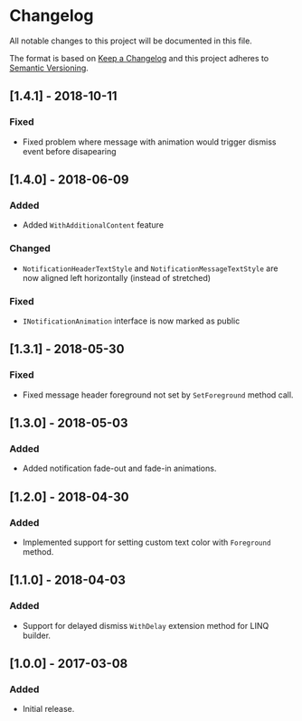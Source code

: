 # Changelog
All notable changes to this project will be documented in this file.

The format is based on [Keep a Changelog](http://keepachangelog.com/en/1.0.0/)
and this project adheres to [Semantic Versioning](http://semver.org/spec/v2.0.0.html).

## [1.4.1] - 2018-10-11
### Fixed
- Fixed problem where message with animation would trigger dismiss event before disapearing 

## [1.4.0] - 2018-06-09
### Added
- Added `WithAdditionalContent` feature

### Changed
- `NotificationHeaderTextStyle` and `NotificationMessageTextStyle` are now aligned left horizontally (instead of stretched)

### Fixed
- `INotificationAnimation` interface is now marked as public

## [1.3.1] - 2018-05-30
### Fixed
- Fixed message header foreground not set by `SetForeground` method call.

## [1.3.0] - 2018-05-03
### Added
- Added notification fade-out and fade-in animations.

## [1.2.0] - 2018-04-30
### Added
- Implemented support for setting custom text color with `Foreground` method.

## [1.1.0] - 2018-04-03
### Added
- Support for delayed dismiss `WithDelay` extension method for LINQ builder.

## [1.0.0] - 2017-03-08
### Added
- Initial release.
